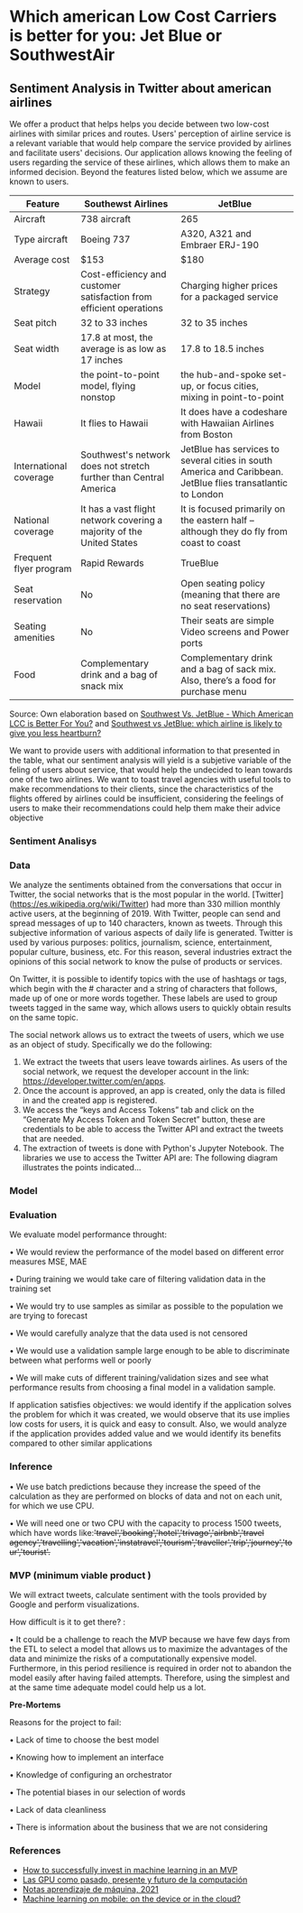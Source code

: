 # Which american Low Cost Carriers is better for you: Jet Blue or SouthwestAir
## Sentiment Analysis in Twitter about american airlines

 We offer a product that helps helps you decide between two low-cost airlines with similar prices and routes. Users' perception of airline service is a relevant  variable that would help compare the service provided by airlines and facilitate users' decisions. 
Our application allows knowing the feeling of users regarding the service of these airlines, which allows them to make an informed decision. Beyond the features listed below, which we assume are known to users.

| Feature | Southewst Airlines | JetBlue |
| --------------------------------------------- | --------------------------------------------------------- | ----------------------------------------------------- |
| Aircraft |738 aircraft | 265  | 
| Type aircraft | Boeing 737 | A320, A321 and Embraer ERJ-190 |
|Average cost|$153|$180|
|Strategy|Cost-efficiency and customer satisfaction from efficient operations|Charging higher prices for a packaged service|
|Seat pitch|32 to 33 inches|	32 to 35 inches|
|Seat width|17.8 at most, the average is as low as 17 inches|17.8 to 18.5 inches|
|Model| the point-to-point model, flying nonstop |the hub-and-spoke set-up, or  focus cities, mixing in point-to-point |
|Hawaii|It flies to Hawaii|It does have a codeshare with Hawaiian Airlines from Boston|
|International coverage|Southwest's network does not stretch further than Central America|JetBlue has services to several cities in south America and Caribbean. JetBlue flies transatlantic to London|
|National coverage|It has a vast flight network covering a majority of the United States|It is focused primarily on the eastern half – although they do fly from coast to coast |
|Frequent flyer program|Rapid Rewards| TrueBlue |
|Seat reservation|No|Open seating policy (meaning that there are no seat reservations)|You can pay more for a better seat|
|Seating amenities|No|Their seats are simple	Video screens and Power ports|
|Food|Complementary drink and a bag of snack mix|Complementary drink and a bag of sack mix.  Also, there’s a food for purchase menu| 

Source: Own elaboration based on  [Southwest Vs. JetBlue - Which American LCC is Better For You?](https://simpleflying.com/southwest-vs-jet-blue/) and  [Southwest vs JetBlue: which airline is likely to give you less heartburn?](https://www.sanspotter.com/southwest-vs-jetblue/)

We want to provide users with additional information to that presented in the table, what our sentiment analysis will yield is a subjetive variable of the feling of  users about service, that would help the undecided to lean towards one of the two airlines.
We want to toast travel agencies with useful tools to make recommendations to their clients, since the characteristics of the flights offered by airlines could be insufficient, considering the feelings of users to make their recommendations could help them make their advice objective

### **Sentiment Analisys**


### **Data**
We analyze the sentiments obtained from the conversations that occur in Twitter, the social networks that is the most popular in the world. [Twitter] (https://es.wikipedia.org/wiki/Twitter) had more than 330 million monthly active users, at the beginning of 2019. 
With Twitter, people can send and spread messages of up to 140 characters, known as tweets. Through this subjective information of various aspects of daily life is generated. Twitter is used by various purposes: politics, journalism, science, entertainment, popular culture, business, etc.
For this reason, several industries extract the opinions of this social network to know the pulse of products or services.

On Twitter, it is possible to identify topics with the use of hashtags or tags, which begin with the # character and a string of characters that follows, made up of one or more words together. These labels are used to group tweets tagged in the same way, which allows users to quickly obtain results on the same topic.

The social network allows us to extract the tweets of users, which we use as an object of study. Specifically we do the following:

1. We extract the tweets that users leave towards airlines. As users of the social network, we request the developer account in the link: https://developer.twitter.com/en/apps.
2. Once the account is approved, an app is created, only the data is filled in and the created app is registered.
3. We access the “keys and Access Tokens” tab and click on the “Generate My Access Token and Token Secret” button, these are credentials to be able to access the Twitter API and extract the tweets that are needed.
4. The extraction of tweets is done with Python's Jupyter Notebook. The libraries we use to access the Twitter API are:
The following diagram illustrates the points indicated...


### **Model**


### **Evaluation**
We evaluate model performance throught:

•	We would review the performance of the model based on different error measures MSE, MAE

•	During training we would take care of filtering validation data in the training set

•	We would try to use samples as similar as possible to the population we are trying to forecast

•	We would carefully analyze that the data used is not censored

•	We would use a validation sample large enough to be able to discriminate between what performs well or poorly

•	We will make cuts of different training/validation sizes and see what performance results from choosing a final model in a validation sample.

If application satisfies objectives: we would identify if the application solves the problem for which it was created, we would observe that its use implies low costs for users, it is quick and easy to consult. Also, we would analyze if the application provides added value and we would identify its benefits compared to other similar applications

### **Inference**

•	We use batch predictions because they increase the speed of the calculation as they are performed on blocks of data and not on each unit, for which we use CPU. 

•	We will need one or two CPU with the capacity to process 1500 tweets, which have words like:~~'travel','booking','hotel','trivago','airbnb','travel agency','travelling','vacation','instatravel','tourism','traveller','trip','journey','tour','tourist'.~~

### **MVP (minimum viable product )**

We will extract tweets, calculate sentiment with the tools provided by Google and perform visualizations. 

How difficult is it to get there? :

• It could be a challenge to reach the MVP because we have few days from the ETL to select a model that allows us to maximize the advantages of the data and minimize the risks of a computationally expensive model. Furthermore, in this period resilience is required in order not to abandon the model easily after having failed attempts. Therefore, using the simplest and at the same time adequate model could help us a lot.

**Pre-Mortems**

Reasons for the project to fail:

• Lack of time to choose the best model

• Knowing how to implement an interface

• Knowledge of configuring an orchestrator

• The potential biases in our selection of words

• Lack of data cleanliness

• There is information about the business that we are not considering





### References

*  [How to successfully invest in machine learning in an MVP](https://sennalabs.com/th/blogs/how-to-successfully-invest-in-machine-learning-in-an-mvp)
*  [Las GPU como pasado, presente y futuro de la computación](https://www.xataka.com/componentes/las-gpu-como-pasado-presente-y-futuro-de-la-computacion)
*  [Notas aprendizaje de máquina, 2021](https://github.com/felipegonzalez/aprendizaje-maquina-mcd-2021)
*  [Machine learning on mobile: on the device or in the cloud?](https://machinethink.net/blog/machine-learning-device-or-cloud/)
